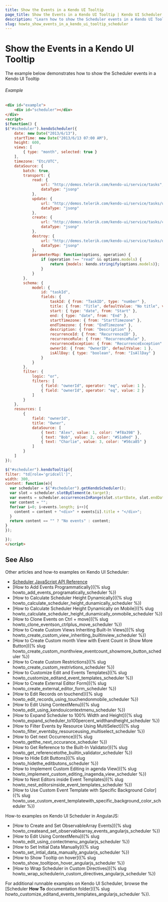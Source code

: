 ```yaml
---
title: Show the Events in a Kendo UI Tooltip
page_title: Show the Events in a Kendo UI Tooltip | Kendo UI Scheduler
description: "Learn how to show the Scheduler events in a Kendo UI Tooltip widget."
slug: howto_show_events_in_a_kendo_ui_tooltip_scheduler
---
```


# Show the Events in a Kendo UI Tooltip

The example below demonstrates how to show the Scheduler events in a Kendo UI Tooltip

###### Example

```html
<div id="example"> 
	<div id="scheduler"></div>
</div>
<script>
$(function() {
$("#scheduler").kendoScheduler({
    date: new Date("2013/6/13"),
    startTime: new Date("2013/6/13 07:00 AM"),
    height: 600,
    views: [
        { type: "month", selected: true }
    ],
    timezone: "Etc/UTC",
    dataSource: {
        batch: true,
        transport: {
            read: {
                url: "http://demos.telerik.com/kendo-ui/service/tasks",
                dataType: "jsonp"
            },
            update: {
                url: "http://demos.telerik.com/kendo-ui/service/tasks/update",
                dataType: "jsonp"
            },
            create: {
                url: "http://demos.telerik.com/kendo-ui/service/tasks/create",
                dataType: "jsonp"
            },
            destroy: {
                url: "http://demos.telerik.com/kendo-ui/service/tasks/destroy",
                dataType: "jsonp"
            },
            parameterMap: function(options, operation) {
                if (operation !== "read" && options.models) {
                    return {models: kendo.stringify(options.models)};
                }
            }
        },
        schema: {
            model: {
                id: "taskId",
                fields: {
                    taskId: { from: "TaskID", type: "number" },
                    title: { from: "Title", defaultValue: "No title", validation: { required: true } },
                    start: { type: "date", from: "Start" },
                    end: { type: "date", from: "End" },
                    startTimezone: { from: "StartTimezone" },
                    endTimezone: { from: "EndTimezone" },
                    description: { from: "Description" },
                    recurrenceId: { from: "RecurrenceID" },
                    recurrenceRule: { from: "RecurrenceRule" },
                    recurrenceException: { from: "RecurrenceException" },
                    ownerId: { from: "OwnerID", defaultValue: 1 },
                    isAllDay: { type: "boolean", from: "IsAllDay" }
                }
            }
        },
        filter: {
            logic: "or",
            filters: [
                { field: "ownerId", operator: "eq", value: 1 },
                { field: "ownerId", operator: "eq", value: 2 }
            ]
        }
    },
    resources: [
        {
            field: "ownerId",
            title: "Owner",
            dataSource: [
                { text: "Alex", value: 1, color: "#f8a398" },
                { text: "Bob", value: 2, color: "#51a0ed" },
                { text: "Charlie", value: 3, color: "#56ca85" }
            ]
        }
    ]
});

$("#scheduler").kendoTooltip({
filter: "td[role='gridcell']",
width: 300,
content: function(e){
  var scheduler = $("#scheduler").getKendoScheduler();
  var slot = scheduler.slotByElement(e.target);
  var events = scheduler.occurrencesInRange(slot.startDate, slot.endDate);
  var content = "";
  for(var i=0; i<events.length; i++){
    content = content + "<div>" + events[i].title + "</div>";
  }
  return content == "" ? "No events" : content;
}
});

});
</script>
```

## See Also

Other articles and how-to examples on Kendo UI Scheduler:

* [Scheduler JavaScript API Reference](/api/javascript/ui/scheduler)
* [How to Add Events Programmatically]({% slug howto_add_events_programatically_scheduler %})
* [How to Calculate Scheduler Height Dynamically]({% slug howto_calculate_scheduler_height_dunamically_scheduler %})
* [How to Calculate Scheduler Height Dynamically on Mobile]({% slug howto_calculate_scheduler_height_dunamically_onmobile_scheduler %})
* [How to Clone Events on Ctrl + move]({% slug howto_clone_eventson_ctrlplus_move_scheduler %})
* [How to Create Custom Views Inheriting Built-In Views]({% slug howto_create_custom_view_inheriting_builtinview_scheduler %})
* [How to Create Custom month View with Event Count in Show More Button]({% slug howto_create_custom_monthview_eventcount_showmore_button_scheduler %})
* [How to Create Custom Restrictions]({% slug howto_create_custom_restrivtions_scheduler %})
* [How to Customize Edit and Events Templates]({% slug howto_customize_editand_event_templates_scheduler %})
* [How to Create External Editor Form]({% slug howto_create_external_editor_form_scheduler %})
* [How to Edit Records on touchend]({% slug howto_edit_records_using_touchendonmobile_scheduler %})
* [How to Edit Using ContextMenu]({% slug howto_edit_using_kendouicontextmenu_scheduler %})
* [How to Expand Scheduler to 100% Width and Height]({% slug howto_expand_scheduler_to100percent_widthandheight_scheduler %})
* [How to Filter Events by Resource Using MultiSelect]({% slug howto_filter_eventsby_resourceusing_multiselect_scheduler %})
* [How to Get next Occurrence]({% slug howto_getthe_next_occurance_scheduler %})
* [How to Get Reference to the Built-In Validator]({% slug howto_get_referencetothe_builtin_validator_scheduler %})
* [How to Hide Edit Buttons]({% slug howto_hidethe_editbutons_scheduler %})
* [How to Implement Custom Editing in agenda View]({% slug howto_implement_custom_editing_inagenda_view_scheduler %})
* [How to Nest Editors inside Event Templates]({% slug howto_nest_editorsinside_event_templates_scheduler %})
* [How to Use Custom Event Template with Specific Background Color]({% slug howto_use_custom_event_templatewith_specific_background_color_scheduler %})

How-to examples on Kendo UI Scheduler in AngularJS:

* [How to Create and Set ObservableArray Events]({% slug howto_createand_set_observablearray_events_angularjs_scheduler %})
* [How to Edit Using ContextMenu]({% slug howto_edit_using_contectmenu_angularjs_scheduler %})
* [How to Set Initial Data Manually]({% slug howto_set_intial_data_manually_angularjs_scheduler %})
* [How to Show Тooltip on hover]({% slug howto_show_tooltipon_hover_angularjs_scheduler %})
* [How to Wrap Scheduler in Custom Directives]({% slug howto_wrap_schedulerin_custom_directives_angularjs_scheduler %})

For additional runnable examples on Kendo UI Scheduler, browse the [Scheduler **How To** documentation folder]({% slug howto_customize_editand_events_templates_angularjs_scheduler %}).
